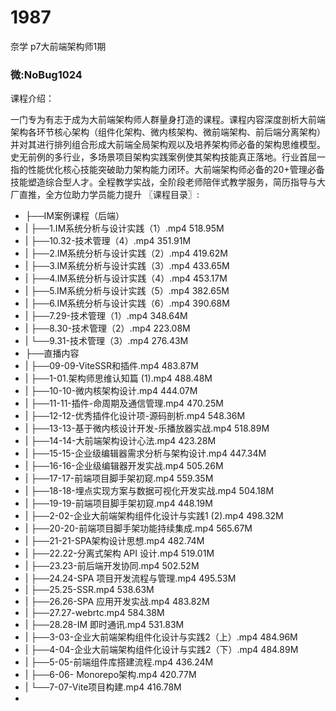 # 1987
奈学 p7大前端架构师1期
### 微:NoBug1024 


课程介绍：

一门专为有志于成为大前端架构师人群量身打造的课程。课程内容深度剖析大前端架构各环节核心架构（组件化架构、微内核架构、微前端架构、前后端分离架构）并对其进行排列组合形成大前端全局架构观以及培养架构师必备的架构思维模型。史无前例的多行业，多场景项目架构实践案例使其架构技能真正落地。行业首屈一指的性能优化核心技能突破助力架构能力闭环。大前端架构师必备的20+管理必备技能塑造综合型人才。全程教学实战，全阶段老师陪伴式教学服务，简历指导与大厂直推，全方位助力学员能力提升
〖课程目录〗:


- ├──IM案例课程（后端）  
- |   ├──1.IM系统分析与设计实践（1）.mp4  518.95M
- |   ├──10.32-技术管理（4）.mp4  351.91M
- |   ├──2.IM系统分析与设计实践（2）.mp4  419.62M
- |   ├──3.IM系统分析与设计实践（3）.mp4  433.65M
- |   ├──4.IM系统分析与设计实践（4）.mp4  453.17M
- |   ├──5.IM系统分析与设计实践（5）.mp4  382.65M
- |   ├──6.IM系统分析与设计实践（6）.mp4  390.68M
- |   ├──7.29-技术管理（1）.mp4  348.64M
- |   ├──8.30-技术管理（2）.mp4  223.08M
- |   └──9.31-技术管理（3）.mp4  276.43M
- ├──直播内容  
- |   ├──09-09-ViteSSR和插件.mp4  483.87M
- |   ├──1-01.架构师思维认知篇 (1).mp4  488.48M
- |   ├──10-10-微内核架构设计.mp4  444.07M
- |   ├──11-11-插件-命周期及通信管理.mp4  470.25M
- |   ├──12-12-优秀插件化设计项-源码剖析.mp4  548.36M
- |   ├──13-13-基于微内核设计开发-乐播放器实战.mp4  518.89M
- |   ├──14-14-大前端架构设计心法.mp4  423.28M
- |   ├──15-15-企业级编辑器需求分析与架构设计.mp4  447.34M
- |   ├──16-16-企业级编辑器开发实战.mp4  505.26M
- |   ├──17-17-前端项目脚手架初窥.mp4  559.35M
- |   ├──18-18-埋点实现方案与数据可视化开发实战.mp4  504.18M
- |   ├──19-19-前端项目脚手架初窥.mp4  448.19M
- |   ├──2-02-企业大前端架构组件化设计与实践1 (2).mp4  498.32M
- |   ├──20-20-前端项目脚手架功能持续集成.mp4  565.67M
- |   ├──21-21-SPA架构设计思想.mp4  482.74M
- |   ├──22.22-分离式架构 API 设计.mp4  519.01M
- |   ├──23.23-前后端开发协同.mp4  502.52M
- |   ├──24.24-SPA 项目开发流程与管理.mp4  495.53M
- |   ├──25.25-SSR.mp4  538.63M
- |   ├──26.26-SPA 应用开发实战.mp4  483.82M
- |   ├──27.27-webrtc.mp4  584.38M
- |   ├──28.28-IM 即时通讯.mp4  531.83M
- |   ├──3-03-企业大前端架构组件化设计与实践2（上）.mp4  484.96M
- |   ├──4-04-企业大前端架构组件化设计与实践2（下）.mp4  484.89M
- |   ├──5-05-前端组件库搭建流程.mp4  436.24M
- |   ├──6-06- Monorepo架构.mp4  420.77M
- |   └──7-07-Vite项目构建.mp4  416.78M
- 
